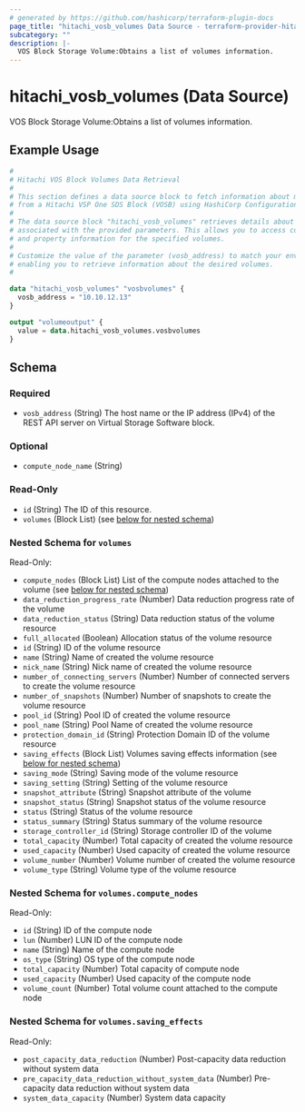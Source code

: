 ```yaml
---
# generated by https://github.com/hashicorp/terraform-plugin-docs
page_title: "hitachi_vosb_volumes Data Source - terraform-provider-hitachi"
subcategory: ""
description: |-
  VOS Block Storage Volume:Obtains a list of volumes information.
---
```


# hitachi_vosb_volumes (Data Source)

VOS Block Storage Volume:Obtains a list of volumes information.

## Example Usage

```terraform
#
# Hitachi VOS Block Volumes Data Retrieval
#
# This section defines a data source block to fetch information about multiple volumes
# from a Hitachi VSP One SDS Block (VOSB) using HashiCorp Configuration Language (HCL).
#
# The data source block "hitachi_vosb_volumes" retrieves details about volumes
# associated with the provided parameters. This allows you to access configuration
# and property information for the specified volumes.
#
# Customize the value of the parameter (vosb_address) to match your environment,
# enabling you to retrieve information about the desired volumes.
#

data "hitachi_vosb_volumes" "vosbvolumes" {
  vosb_address = "10.10.12.13"
}

output "volumeoutput" {
  value = data.hitachi_vosb_volumes.vosbvolumes
}
```

<!-- schema generated by tfplugindocs -->
## Schema

### Required

- `vosb_address` (String) The host name or the IP address (IPv4) of the REST API server on Virtual Storage Software block.

### Optional

- `compute_node_name` (String)

### Read-Only

- `id` (String) The ID of this resource.
- `volumes` (Block List) (see [below for nested schema](#nestedblock--volumes))

<a id="nestedblock--volumes"></a>
### Nested Schema for `volumes`

Read-Only:

- `compute_nodes` (Block List) List of the compute nodes attached to the volume (see [below for nested schema](#nestedblock--volumes--compute_nodes))
- `data_reduction_progress_rate` (Number) Data reduction progress rate of the volume
- `data_reduction_status` (String) Data reduction status of the volume resource
- `full_allocated` (Boolean) Allocation status of the volume resource
- `id` (String) ID of the volume resource
- `name` (String) Name of created the volume resource
- `nick_name` (String) Nick name of created the volume resource
- `number_of_connecting_servers` (Number) Number of connected servers to create the volume resource
- `number_of_snapshots` (Number) Number of snapshots to create the volume resource
- `pool_id` (String) Pool ID of created the volume resource
- `pool_name` (String) Pool Name of created the volume resource
- `protection_domain_id` (String) Protection Domain ID of the volume resource
- `saving_effects` (Block List) Volumes saving effects information (see [below for nested schema](#nestedblock--volumes--saving_effects))
- `saving_mode` (String) Saving mode of the volume resource
- `saving_setting` (String) Setting of the volume resource
- `snapshot_attribute` (String) Snapshot attribute of the volume
- `snapshot_status` (String) Snapshot status of the volume resource
- `status` (String) Status of the volume resource
- `status_summary` (String) Status summary of the volume resource
- `storage_controller_id` (String) Storage controller ID of the volume
- `total_capacity` (Number) Total capacity of created the volume resource
- `used_capacity` (Number) Used capacity of created the volume resource
- `volume_number` (Number) Volume number of created the volume resource
- `volume_type` (String) Volume type of the volume resource

<a id="nestedblock--volumes--compute_nodes"></a>
### Nested Schema for `volumes.compute_nodes`

Read-Only:

- `id` (String) ID of the compute node
- `lun` (Number) LUN ID of the compute node
- `name` (String) Name of the compute node
- `os_type` (String) OS type of the compute node
- `total_capacity` (Number) Total capacity of compute node
- `used_capacity` (Number) Used capacity of the compute node
- `volume_count` (Number) Total volume count attached to the compute node


<a id="nestedblock--volumes--saving_effects"></a>
### Nested Schema for `volumes.saving_effects`

Read-Only:

- `post_capacity_data_reduction` (Number) Post-capacity data reduction without system data
- `pre_capacity_data_reduction_without_system_data` (Number) Pre-capacity data reduction without system data
- `system_data_capacity` (Number) System data capacity
